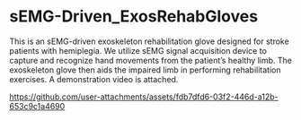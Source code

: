 # sEMG-Driven_ExosRehabGloves
 This is an sEMG-driven exoskeleton rehabilitation glove designed for stroke patients with hemiplegia. We utilize sEMG signal acquisition device to capture and recognize hand movements from the patient’s healthy limb. The exoskeleton glove then aids the impaired limb in performing rehabilitation exercises. A demonstration video is attached.

https://github.com/user-attachments/assets/fdb7dfd6-03f2-446d-a12b-653c9c1a4690
